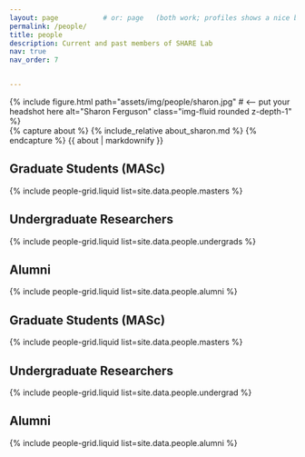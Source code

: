 ```yaml
---
layout: page           # or: page   (both work; profiles shows a nice bio block)
permalink: /people/
title: people
description: Current and past members of SHARE Lab
nav: true
nav_order: 7


---
```


<div class="row align-items-start">
  <!-- Photo -->
  <div class="col-12 col-md-3 mb-4">
    {% include figure.html
      path="assets/img/people/sharon.jpg"   # <-- put your headshot here
      alt="Sharon Ferguson"
      class="img-fluid rounded z-depth-1"
    %}
  </div>

  <!-- About text -->
  <div class="col-12 col-md-9">
    {% capture about %}
      {% include_relative about_sharon.md %}
    {% endcapture %}
    {{ about | markdownify }}
  </div>
</div>

## Graduate Students (MASc)
{% include people-grid.liquid list=site.data.people.masters %}

## Undergraduate Researchers
{% include people-grid.liquid list=site.data.people.undergrads %}

## Alumni
{% include people-grid.liquid list=site.data.people.alumni %}

## Graduate Students (MASc)
{% include people-grid.liquid list=site.data.people.masters %}

## Undergraduate Researchers
{% include people-grid.liquid list=site.data.people.undergrad %}

## Alumni
{% include people-grid.liquid list=site.data.people.alumni %}
